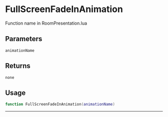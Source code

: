 # FullScreenFadeInAnimation
Function name in RoomPresentation.lua
## Parameters
`animationName`
## Returns
`none`
## Usage
```lua
function FullScreenFadeInAnimation(animationName)
```
---
